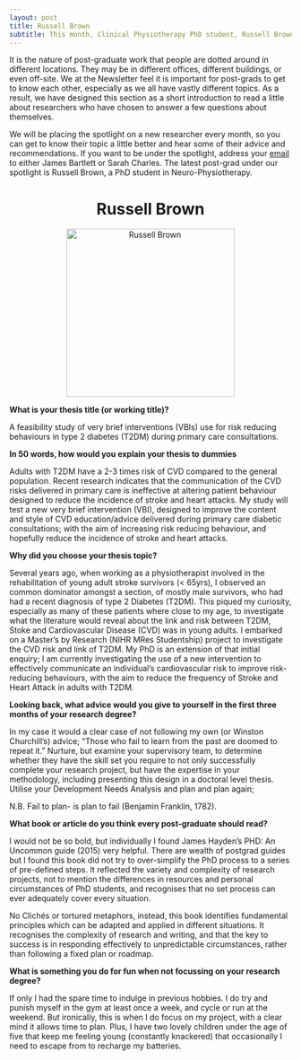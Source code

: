 ```yaml
---
layout: post
title: Russell Brown
subtitle: This month, Clinical Physiotherapy PhD student, Russell Brown, is under our spotlight.
---
```


It is the nature of post-graduate work that people are dotted around in different locations. They may be in different offices, different buildings, or even off-site. We at the Newsletter feel it is important for post-grads to get to know each other, especially as we all have vastly different topics. As a result, we have designed this section as a short introduction to read a little about researchers who have chosen to answer a few questions about themselves.

We will be placing the spotlight on a new researcher every month, so you can get to know their topic a little better and hear some of their advice and recommendations. If you want to be under the spotlight, address your [email](mailto:cov.pgrnewsletter+spotlight@gmail.com) to either James Bartlett or Sarah Charles. The latest post-grad under our spotlight is Russell Brown, a PhD student in Neuro-Physiotherapy.

<center> <h1> Russell Brown</h1>
</center>


<center>
  <img src="{{ site.baseurl }}/img/Brown-Spotlight.jpg" alt="Russell Brown" width = "300" />
</center>

**What is your thesis title (or working title)?**

A feasibility study of very brief interventions (VBIs) use for risk reducing behaviours in type 2 diabetes (T2DM) during primary care consultations.  

**In 50 words, how would you explain your thesis to dummies**

Adults with T2DM have a 2-3 times risk of CVD compared to the general population. Recent research indicates that the communication of the CVD risks delivered in primary care is ineffective at altering patient behaviour designed to reduce the incidence of stroke and heart attacks. My study will test a new very brief intervention (VBI), designed to improve the content and style of CVD education/advice delivered during primary care diabetic consultations; with the aim of increasing risk reducing behaviour, and hopefully reduce the incidence of stroke and heart attacks.

**Why did you choose your thesis topic?**

Several years ago, when working as a physiotherapist involved in the rehabilitation of young adult stroke survivors (< 65yrs), I observed an common dominator amongst a section, of mostly male survivors, who had had a recent diagnosis of type 2 Diabetes (T2DM). This piqued my curiosity, especially as many of these patients where close to my age, to investigate what the literature would reveal about the link and risk between T2DM, Stoke and Cardiovascular Disease (CVD) was in young adults. I embarked on a Master’s by Research (NIHR MRes Studentship) project to investigate the CVD risk and link of T2DM. My PhD is an extension of that initial enquiry; I am currently investigating the use of a new intervention to effectively communicate an individual’s cardiovascular risk to improve risk-reducing behaviours, with the aim to reduce the frequency of Stroke and Heart Attack in adults with T2DM.

**Looking back, what advice would you give to yourself in the first three months of your research degree?**

In my case it would a clear case of not following my own (or Winston Churchill’s) advice; “Those who fail to learn from the past are doomed to repeat it.” Nurture, but examine your supervisory team, to determine whether they have the skill set you require to not only successfully complete your research project, but have the expertise in your methodology, including presenting this design in a doctoral level thesis. Utilise your Development Needs Analysis and plan and plan again;

N.B. Fail to plan- is plan to fail (Benjamin Franklin, 1782).   

**What book or article do you think every post-graduate should read?**

I would not be so bold, but individually I found James Hayden’s PHD: An Uncommon guide (2015) very helpful. There are wealth of postgrad guides but I found this book did not try to over-simplify the PhD process to a series of pre-defined steps. It reflected the variety and complexity of research projects, not to mention the differences in resources and personal circumstances of PhD students, and recognises that no set process can ever adequately cover every situation.

No Clichés or tortured metaphors, instead, this book identifies fundamental principles which can be adapted and applied in different situations. It recognises the complexity of research and writing, and that the key to success is in responding effectively to unpredictable circumstances, rather than following a fixed plan or roadmap.


**What is something you do for fun when not focussing on your research degree?**

If only I had the spare time to indulge in previous hobbies. I do try and punish myself in the gym at least once a week, and cycle or run at the weekend. But ironically, this is when I do focus on my project, with a clear mind it allows time to plan. Plus, I have two lovely children under the age of five that keep me feeling young (constantly knackered) that occasionally I need to escape from to recharge my batteries.
